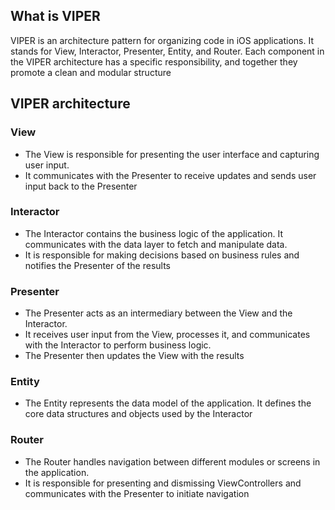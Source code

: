 
## What is VIPER
VIPER is an architecture pattern for organizing code in iOS applications. It stands for View, Interactor, Presenter, Entity, and Router. Each component in the VIPER architecture has a specific responsibility, and together they promote a clean and modular structure

## VIPER architecture
### View
- The View is responsible for presenting the user interface and capturing user input.
- It communicates with the Presenter to receive updates and sends user input back to the Presenter
	
 ### Interactor
 - The Interactor contains the business logic of the application. It communicates with the data layer to fetch and manipulate data.
 - It is responsible for making decisions based on business rules and notifies the Presenter of the results

 ### Presenter
- The Presenter acts as an intermediary between the View and the Interactor.
- It receives user input from the View, processes it, and communicates with the Interactor to perform business logic.
- The Presenter then updates the View with the results

 ### Entity
 - The Entity represents the data model of the application. It defines the core data structures and objects used by the Interactor
 
 ### Router
- The Router handles navigation between different modules or screens in the application.
- It is responsible for presenting and dismissing ViewControllers and communicates with the Presenter to initiate navigation
